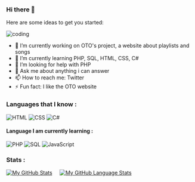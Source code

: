 ### Hi there 👋


<!--**YaZOUU/YaZOUU** is a ✨ _special_ ✨ repository because its `README.md` (this file) appears on your GitHub profile.-->


Here are some ideas to get you started:

![coding](http://cdn.lowgif.com/full/113448e7b0ab943e-.gif)
- 🔭 I’m currently working on OTO's project, a website about playlists and songs
- 🌱 I’m currently learning PHP, SQL, HTML, CSS, C#
- 🤔 I’m looking for help with PHP
- 💬 Ask me about anything i can answer
- 📫 How to reach me: Twitter
- ⚡ Fun fact: I like the OTO website

### Languages that I know :
![HTML](https://img.shields.io/badge/-HTML-E34F26?style=for-the-badge&logo=HTML5&logoColor=white)
![CSS](https://img.shields.io/badge/-CSS-1572B6?style=for-the-badge&logo=CSS3&logoColor=white)
![C#](https://img.shields.io/badge/-c%20sharp-239120?style=for-the-badge&logo=c%20sharp&logoColor=white)

#### Language I am currently learning : <br>
![PHP](https://img.shields.io/badge/-PHP-777BB4?style=for-the-badge&logo=PHP&logoColor=white)
![SQL](https://img.shields.io/badge/-SQL-4479A1?style=for-the-badge&logo=MySQL&logoColor=white)
![JavaScript](https://img.shields.io/badge/-JavaScript-F7DF1E?style=for-the-badge&logo=JavaScript&logoColor=white)


### Stats : 
[![My GitHub Stats](https://github-readme-stats.vercel.app/api/?username=YaZOUU&count_private=true&theme=tokyonight&showicons=true)]() &nbsp; &nbsp;
[![My GitHub Language Stats](https://github-readme-stats.vercel.app/api/top-langs/?username=anthohn&langs_count=5&theme=tokyonight)]()
